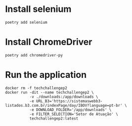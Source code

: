 # Install selenium
```
poetry add selenium
```

# Install ChromeDriver
```
poetry add chromedriver-py
```

# Run the application
```
docker rm -f techchallengep2
docker run -dit --name techchallengep2 \
           -v ./downloads:/app/downloads \
           -e URL_B3='https://sistemaswebb3-listados.b3.com.br/indexPage/day/IBOV?language=pt-br' \
           -e DOWNLOAD_FOLDER='/app/downloads' \
           -e FILTER_SELECTION='Setor de Atuação' \
           techchallengep2:latest
```